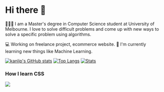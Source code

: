 # Hi there 👋
👨🏻‍💻  I am a Master's degree in Computer Science student at University of Melbourne. I love to solve difficult problems and come up with new ways to solve a specific problem using algorithms.

💻 Working on freelance project, ecommerce website.
🌱 I'm currently learning new things like Machine Learning.

[![kanlip's GitHub stats](https://github-readme-stats.vercel.app/api?username=kanlip)](https://github.com/anuraghazra/github-readme-stats)
[![Top Langs](https://github-readme-stats.vercel.app/api/top-langs/?username=kanlip&layout=compact)](https://github.com/anuraghazra/github-readme-stats)
[![Stats](https://github-readme-stats.vercel.app/api/wakatime?username=kanlip)](https://github.com/anuraghazra/github-readme-stats)

### How I learn CSS
![](https://media.giphy.com/media/yYSSBtDgbbRzq/giphy.gif)

<!--
**kanlip/kanlip** is a ✨ _special_ ✨ repository because its `README.md` (this file) appears on your GitHub profile.

Here are some ideas to get you started:

- 🔭 I’m currently working on ...
- 🌱 I’m currently learning 
- 👯 I’m looking to collaborate on ...
- 🤔 I’m looking for help with ...
- 💬 Ask me about ...
- 📫 How to reach me: ...
- 😄 Pronouns: ...
- ⚡ Fun fact: ...
-->
